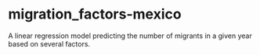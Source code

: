 # migration_factors-mexico
A linear regression model predicting the number of migrants in a given year based on several factors.
